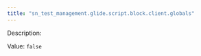```yaml
---
title: "sn_test_management.glide.script.block.client.globals"
---
```


Description: 

Value: `false`
